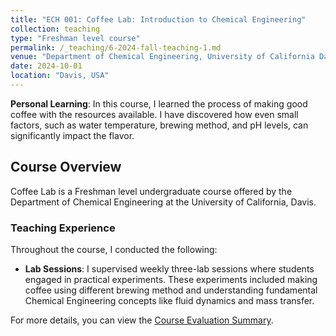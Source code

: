 ```yaml
---
title: "ECH 001: Coffee Lab: Introduction to Chemical Engineering"
collection: teaching
type: "Freshman level course"
permalink: /_teaching/6-2024-fall-teaching-1.md
venue: "Department of Chemical Engineering, University of California Davis"
date: 2024-10-01
location: "Davis, USA"
---
```


**Personal Learning**: In this course, I learned the process of making good coffee with the resources available. I have discovered how even small factors, such as water temperature, brewing method, and pH levels, can significantly impact the flavor.

## Course Overview

Coffee Lab is a Freshman level undergraduate course offered by the Department of Chemical Engineering at the University of California, Davis.

### Teaching Experience

Throughout the course, I conducted the following:

- **Lab Sessions**: I supervised weekly three-lab sessions where students engaged in practical experiments. These experiments included making coffee using different brewing method and understanding fundamental Chemical Engineering concepts like fluid dynamics and mass transfer.

For more details, you can view the [Course Evaluation Summary](/files/ech001_fall_2024.pdf).

